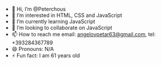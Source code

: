 - 👋 Hi, I’m @Peterchous
- 👀 I’m interested in HTML, CSS and JavaScript
- 🌱 I’m currently learning JavaScript
- 💞️ I’m looking to collaborate on JavaScript
- 📫 How to reach me email: angelovpetar63@gmail.com, tel: +393284367789
- 😄 Pronouns: N/A
- ⚡ Fun fact: I am 61 years old

<!---
Peterchous/Peterchous is a ✨ special ✨ repository because its `README.md` (this file) appears on your GitHub profile.
You can click the Preview link to take a look at your changes.
--->
